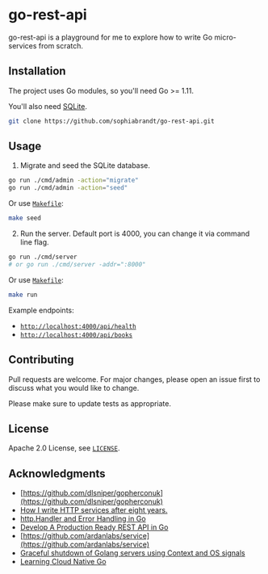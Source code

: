 # go-rest-api

go-rest-api is a playground for me to explore how to write Go micro-services from scratch.

## Installation

The project uses Go modules, so you'll need Go >= 1.11.

You'll also need [SQLite](https://www.sqlite.org/index.html).

```bash
git clone https://github.com/sophiabrandt/go-rest-api.git
```

## Usage

1. Migrate and seed the SQLite database.

```bash
go run ./cmd/admin -action="migrate"
go run ./cmd/admin -action="seed"
```

Or use [`Makefile`](Makefile):

```bash
make seed
```

2. Run the server. Default port is 4000, you can change it via command line flag.

```bash
go run ./cmd/server
# or go run ./cmd/server -addr=":8000"
```

Or use [`Makefile`](Makefile):

```bash
make run
```

Example endpoints:

* [`http://localhost:4000/api/health`](http://localhost:4000/api/health)
* [`http://localhost:4000/api/books`](http://localhost:4000/api/books)

## Contributing

Pull requests are welcome. For major changes, please open an issue first to discuss what you would like to change.

Please make sure to update tests as appropriate.

## License

Apache 2.0 License, see [`LICENSE`](LICENSE).

## Acknowledgments

- [https://github.com/dlsniper/gopherconuk](https://github.com/dlsniper/gopherconuk)
- [How I write HTTP services after eight years.](https://pace.dev/blog/2018/05/09/how-I-write-http-services-after-eight-years.html)
- [http.Handler and Error Handling in Go](https://blog.questionable.services/article/http-handler-error-handling-revisited/)
- [Develop A Production Ready REST API in Go](https://tutorialedge.net/courses/go-rest-api-course/)
- [https://github.com/ardanlabs/service](https://github.com/ardanlabs/service)
- [Graceful shutdown of Golang servers using Context and OS signals](https://archive.is/Mf0dJ)
- [Learning Cloud Native Go](https://learning-cloud-native-go.github.io/)
